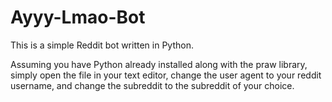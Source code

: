 # Ayyy-Lmao-Bot

This is a simple Reddit bot written in Python.

Assuming you have Python already installed along with the praw library, simply open the file in your text editor, change the user agent to your reddit username, and change the subreddit to the subreddit of your choice.
